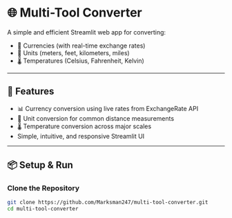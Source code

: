 # 🌐 Multi-Tool Converter

A simple and efficient Streamlit web app for converting:

- 💱 Currencies (with real-time exchange rates)
- 📏 Units (meters, feet, kilometers, miles)
- 🌡️ Temperatures (Celsius, Fahrenheit, Kelvin)

---

## 🚀 Features

- 📊 Currency conversion using live rates from ExchangeRate API
- 📏 Unit conversion for common distance measurements
- 🌡️ Temperature conversion across major scales
- Simple, intuitive, and responsive Streamlit UI

---

## 📦 Setup & Run

### Clone the Repository

```bash
git clone https://github.com/Marksman247/multi-tool-converter.git
cd multi-tool-converter
